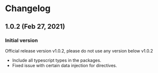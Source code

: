 # Changelog

## 1.0.2 (Feb 27, 2021)

### Initial version

Official release version v1.0.2, please do not use any version below v1.0.2

- Include all typescript types in the packages.
- Fixed issue with certain data injection for directives.
